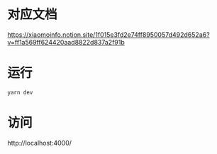 # 对应文档
https://xiaomoinfo.notion.site/1f015e3fd2e74ff8950057d492d652a6?v=ff1a569ff624420aad8822d837a2f91b

# 运行
`yarn dev`

# 访问
http://localhost:4000/